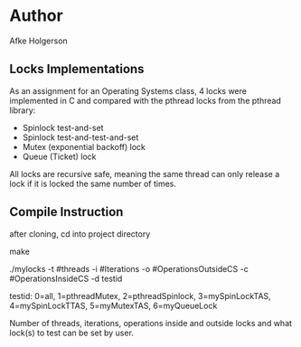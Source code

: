 # Author
Afke Holgerson

## Locks Implementations
As an assignment for an Operating Systems class,  4 locks were implemented in C and compared with the pthread locks from the pthread library: 

- Spinlock test-and-set
- Spinlock test-and-test-and-set 
- Mutex (exponential backoff) lock
- Queue (Ticket) lock 

All locks are recursive safe, meaning the same thread can only release a lock if it is locked the same number of times. 


## Compile Instruction

after cloning, cd into project directory

make

./mylocks -t #threads -i #Iterations -o #OperationsOutsideCS -c #OperationsInsideCS -d testid

testid: 0=all, 1=pthreadMutex, 2=pthreadSpinlock, 3=mySpinLockTAS, 4=mySpinLockTTAS, 5=myMutexTAS, 6=myQueueLock


Number of threads, iterations, operations inside and outside locks and what lock(s) to test can be set by user.
